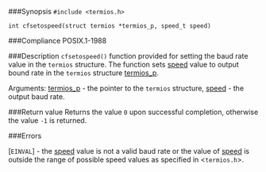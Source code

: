 ###Synopsis
`#include <termios.h>`

`int cfsetospeed(struct termios *termios_p, speed_t speed)`

###Compliance
POSIX.1-1988

###Description
`cfsetospeed()` function provided for setting the baud rate value in the `termios` structure. The function sets <u>speed</u> value to output bound rate in the `termios` structure <u>termios_p</u>.

Arguments:
<u>termios_p</u> - the pointer to the `termios` structure,
<u>speed</u> - the output baud rate.

###Return value
Returns the value `0` upon successful completion, otherwise the value `-1` is returned.

###Errors

[`EINVAL`] - the <u>speed</u> value is not a valid baud rate or the value of <u>speed</u> is outside the range of possible speed values as specified in <`termios.h`>. 